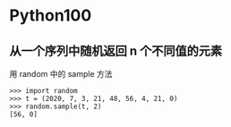 # Python100



## 从一个序列中随机返回 n 个不同值的元素

用 random 中的 sample 方法

```
>>> import random
>>> t = (2020, 7, 3, 21, 48, 56, 4, 21, 0)
>>> random.sample(t, 2)
[56, 0]
```
